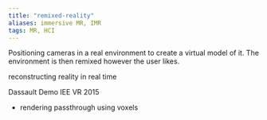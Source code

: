 ```yaml
---
title: "remixed-reality"
aliases: immersive MR, IMR
tags: MR, HCI
---
```


Positioning cameras in a real environment to create a virtual model of it. The environment is then remixed however the user likes.

reconstructing reality in real time

Dassault Demo IEE VR 2015
- rendering passthrough using voxels



